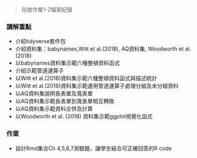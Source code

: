 > 存放作業1-2檔案紀錄

### 講解重點

- 介紹tidyverse套件包
- 介紹資料集：babynames,Witt et al.(2018), AQ資料集, Woodworth et al. (2018)
- 以babynames資料集示範六種整頓資料函式
- 介紹示範管道運算子
- 以Witt et al.(2018)資料集示範六種整頓資料函式與描述統計
- 以Witt et al.(2018)資料集示範運用管道運算子處理分組及未分組資料
- 以AQ資料集說明長表單及寬表單
- 以AQ資料集示範長表單到寬表單相互轉換
- 以AQ資料集示範資料合併及計算
- 以Woodworth et al. (2018) 資料集示範ggplot視覺化函式

### 作業

- 設計Rmd集合Ch 4,5,6,7測驗題，讓學生結合可正確回答的R code
